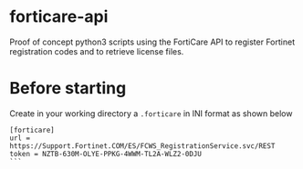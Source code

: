 # forticare-api

Proof of concept python3 scripts using the FortiCare API to register Fortinet
registration codes and to retrieve license files.

# Before starting

Create in your working directory a `.forticare` in INI format as shown below

````
[forticare]
url = https://Support.Fortinet.COM/ES/FCWS_RegistrationService.svc/REST
token = NZTB-630M-OLYE-PPKG-4WWM-TL2A-WLZ2-0DJU
```





